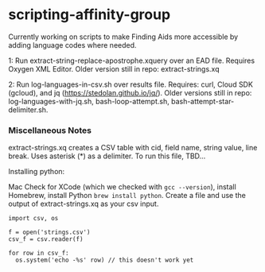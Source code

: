 # scripting-affinity-group
Currently working on scripts to make Finding Aids more accessible by adding language codes where needed.

1: Run extract-string-replace-apostrophe.xquery over an EAD file. Requires Oxygen XML Editor. Older version still in repo: extract-strings.xq

2: Run log-languages-in-csv.sh over results file. Requires: curl, Cloud SDK (gcloud), and jq (https://stedolan.github.io/jq/). Older versions still in repo: log-languages-with-jq.sh, bash-loop-attempt.sh, bash-attempt-star-delimiter.sh.



### Miscellaneous Notes

extract-strings.xq creates a CSV table with cid, field name, string value, line break. Uses asterisk (*) as a delimiter. To run this file, TBD...

Installing python:
 
Mac
Check for XCode (which we checked with `gcc --version`), install Homebrew, install Python `brew install python`. Create a file and use the output of extract-strings.xq as your csv input.

```
import csv, os

f = open('strings.csv')
csv_f = csv.reader(f)

for row in csv_f:
  os.system('echo -%s' row) // this doesn't work yet
```
